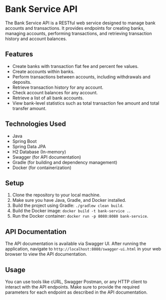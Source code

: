 # Bank Service API

The Bank Service API is a RESTful web service designed to manage bank accounts and transactions. It provides endpoints for creating banks, managing accounts, performing transactions, and retrieving transaction history and account balances.

## Features

- Create banks with transaction flat fee and percent fee values.
- Create accounts within banks.
- Perform transactions between accounts, including withdrawals and deposits.
- Retrieve transaction history for any account.
- Check account balances for any account.
- Retrieve a list of all bank accounts.
- View bank-level statistics such as total transaction fee amount and total transfer amount.

## Technologies Used

- Java
- Spring Boot
- Spring Data JPA
- H2 Database (In-memory)
- Swagger (for API documentation)
- Gradle (for building and dependency management)
- Docker (for containerization)

## Setup

1. Clone the repository to your local machine.
2. Make sure you have Java, Gradle, and Docker installed.
3. Build the project using Gradle: `./gradlew clean build`.
4. Build the Docker image: `docker build -t bank-service .`.
5. Run the Docker container: `docker run -p 8080:8080 bank-service`.

## API Documentation

The API documentation is available via Swagger UI. After running the application, navigate to `http://localhost:8080/swagger-ui.html` in your web browser to view the API documentation.

## Usage

You can use tools like cURL, Swagger Postman, or any HTTP client to interact with the API endpoints. Make sure to provide the required parameters for each endpoint as described in the API documentation.
